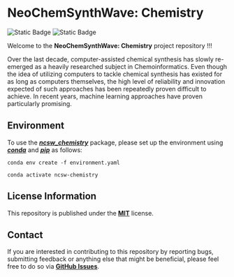 # NeoChemSynthWave: Chemistry
![Static Badge](
    https://img.shields.io/badge/Institute%20of%20Science%20Tokyo-%231C3177?link=https%3A%2F%2Fwww.isct.ac.jp
)
![Static Badge](
    https://img.shields.io/badge/Elix%2C%20Inc.-%235EB6B3?link=https%3A%2F%2Fwww.elix-inc.com
)

Welcome to the **NeoChemSynthWave: Chemistry** project repository !!!

Over the last decade, computer-assisted chemical synthesis has slowly re-emerged as a heavily researched subject in
Chemoinformatics. Even though the idea of utilizing computers to tackle chemical synthesis has existed for as long as
computers themselves, the high level of reliability and innovation expected of such approaches has been repeatedly
proven difficult to achieve. In recent years, machine learning approaches have proven particularly promising.


## Environment
To use the [***ncsw_chemistry***](/ncsw_chemistry) package, please set up the environment using
[***conda***](https://docs.conda.io/en/latest) and [***pip***](https://pip.pypa.io/en/stable) as follows:

```shell
conda env create -f environment.yaml

conda activate ncsw-chemistry
```


## License Information
This repository is published under the [**MIT**](/LICENSE) license.


## Contact
If you are interested in contributing to this repository by reporting bugs, submitting feedback or anything else that
might be beneficial, please feel free to do so via
[**GitHub Issues**](https://github.com/neo-chem-synth-wave/ncsw-chemistry/issues).
